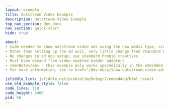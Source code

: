 ```yaml
---
layout: example
title: Outstream Video Example
description: Outstream Video Example
top_nav_section: dev_docs
nav_section: quick-start
hide: true

about:
- Code needed to show outstream video ads using the new media type, <code>video-outstream</code>
- Other than setting up the ad unit, very little change from standard Prebid for engineering
- No changes in ad ops setup; use standard Prebid creatives
- Must have demand from video-enabled bidder adapters
- <em>Note</em> - this example only works sporadically in the embedded JSFiddle for some reason - try <a href="http://jsfiddle.net/prebid/1my9u9ep/7/">running it from JSFiddle.net directly</a>
- For more information, see <a href="/dev-docs/show-outstream-video-ads.html">Show Outstream Video Ads</a>

jsfiddle_link: jsfiddle.net/prebid/1my9u9ep/7/embedded/html,result
use_old_example_style: false
code_lines: 110
code_height: 3400
pid: 56
---
```

